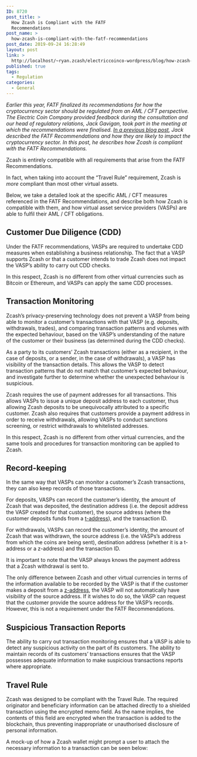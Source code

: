 ```yaml
---
ID: 8720
post_title: >
  How Zcash is Compliant with the FATF
  Recommendations
post_name: >
  how-zcash-is-compliant-with-the-fatf-recommendations
post_date: 2019-09-24 16:28:49
layout: post
link: >
  http://localhost/~ryan.zcash/electriccoinco-wordpress/blog/how-zcash-is-compliant-with-the-fatf-recommendations/
published: true
tags:
  - Regulation
categories:
  - General
---
```

<!-- wp:paragraph -->
<p><em>Earlier this year, FATF finalized its recommendations for how the cryptocurrency sector should be regulated from an AML / CFT perspective. The Electric Coin Company provided feedback during the consultation and our head of regulatory relations, Jack Gavigan, took part in the meeting at which the recommendations were finalised. <a href="https://dev-electriccoinco-wordpress.pantheonsite.io/blog/the-fatf-recommendations/">In a previous blog post</a>, Jack described the FATF Recommendations and how they are likely to impact the cryptocurrency sector. In this post, he describes how Zcash is compliant with the FATF Recommendations.&nbsp;</em></p>
<!-- /wp:paragraph -->

<!-- wp:paragraph -->
<p>Zcash is entirely compatible with all requirements that arise from the FATF Recommendations.</p>
<!-- /wp:paragraph -->

<!-- wp:paragraph -->
<p>In fact, when taking into account the “Travel Rule” requirement, Zcash is <em>more</em> compliant than most other virtual assets.&nbsp;</p>
<!-- /wp:paragraph -->

<!-- wp:paragraph -->
<p>Below, we take a detailed look at the specific AML / CFT measures referenced in the FATF Recommendations, and describe both how Zcash is compatible with them, and how virtual asset service providers (VASPs) are able to fulfil their AML / CFT obligations.&nbsp;</p>
<!-- /wp:paragraph -->

<!-- wp:heading -->
<h2>Customer Due Diligence (CDD)&nbsp;</h2>
<!-- /wp:heading -->

<!-- wp:paragraph -->
<p>Under the FATF recommendations, VASPs are required to undertake CDD measures when establishing a business relationship. The fact that a VASP supports Zcash or that a customer intends to trade Zcash does not impact the VASP’s ability to carry out CDD checks.&nbsp;</p>
<!-- /wp:paragraph -->

<!-- wp:paragraph -->
<p>In this respect, Zcash is no different from other virtual currencies such as Bitcoin or Ethereum, and VASPs can apply the same CDD processes.&nbsp;</p>
<!-- /wp:paragraph -->

<!-- wp:heading -->
<h2>Transaction Monitoring</h2>
<!-- /wp:heading -->

<!-- wp:paragraph -->
<p>Zcash’s privacy-preserving technology does not prevent a VASP from being able to monitor a customer’s transactions with that VASP (e.g. deposits, withdrawals, trades), and comparing transaction patterns and volumes with the expected behaviour, based on the VASP’s understanding of the nature of the customer or their business (as determined during the CDD checks).&nbsp;</p>
<!-- /wp:paragraph -->

<!-- wp:paragraph -->
<p>As a party to its customers’ Zcash transactions (either as a recipient, in the case of deposits, or a sender, in the case of withdrawals), a VASP has visibility of the transaction details. This allows the VASP to detect transaction patterns that do not match that customer’s expected behaviour, and investigate further to determine whether the unexpected behaviour is suspicious.&nbsp;</p>
<!-- /wp:paragraph -->

<!-- wp:paragraph -->
<p>Zcash requires the use of payment addresses for all transactions. This allows VASPs to issue a unique deposit address to each customer, thus allowing Zcash deposits to be unequivocally attributed to a specific customer. Zcash also requires that customers provide a payment address in order to receive withdrawals, allowing VASPs to conduct sanctions screening, or restrict withdrawals to whitelisted addresses.</p>
<!-- /wp:paragraph -->

<!-- wp:paragraph -->
<p>In this respect, Zcash is no different from other virtual currencies, and the same tools and procedures for transaction monitoring can be applied to Zcash.&nbsp;</p>
<!-- /wp:paragraph -->

<!-- wp:heading -->
<h2>Record-keeping</h2>
<!-- /wp:heading -->

<!-- wp:paragraph -->
<p>In the same way that VASPs can monitor a customer’s Zcash transactions, they can also keep records of those transactions.&nbsp;</p>
<!-- /wp:paragraph -->

<!-- wp:paragraph -->
<p>For deposits, VASPs can record the customer’s identity, the amount of Zcash that was deposited, the destination address (i.e. the deposit address the VASP created for that customer), the source address (where the customer deposits funds from a <a href="https://zcash.readthedocs.io/en/latest/rtd_pages/addresses.html#zcash-addresses" target="_blank" rel="noreferrer noopener" aria-label=" (opens in a new tab)">t-address</a>), and the transaction ID.&nbsp;</p>
<!-- /wp:paragraph -->

<!-- wp:paragraph -->
<p>For withdrawals, VASPs can record the customer’s identity, the amount of Zcash that was withdrawn, the source address (i.e. the VASPs’s address from which the coins are being sent), destination address (whether it is a t-address or a z-address) and the transaction ID.&nbsp;</p>
<!-- /wp:paragraph -->

<!-- wp:paragraph -->
<p>It is important to note that the VASP always knows the payment address that a Zcash withdrawal is sent to.&nbsp;</p>
<!-- /wp:paragraph -->

<!-- wp:paragraph -->
<p>The only difference between Zcash and other virtual currencies in terms of the information available to be recorded by the VASP is that if the customer makes a deposit from a <a href="https://zcash.readthedocs.io/en/latest/rtd_pages/addresses.html#zcash-addresses" target="_blank" rel="noreferrer noopener" aria-label=" (opens in a new tab)">z-address</a>, the VASP will not automatically have visibility of the source address. If it wishes to do so, the VASP can request that the customer provide the source address for the VASP’s records. However, this is not a requirement under the FATF Recommendations.&nbsp;</p>
<!-- /wp:paragraph -->

<!-- wp:heading -->
<h2>Suspicious Transaction Reports</h2>
<!-- /wp:heading -->

<!-- wp:paragraph -->
<p>The ability to carry out transaction monitoring ensures that a VASP is able to detect any suspicious activity on the part of its customers. The ability to maintain records of its customers’ transactions ensures that the VASP possesses adequate information to make suspicious transactions reports where appropriate.&nbsp;</p>
<!-- /wp:paragraph -->

<!-- wp:heading -->
<h2>Travel Rule</h2>
<!-- /wp:heading -->

<!-- wp:paragraph -->
<p>Zcash was designed to be compliant with the Travel Rule. The required originator and beneficiary information can be attached directly to a shielded transaction using the encrypted memo field. As the name implies, the contents of this field are encrypted when the transaction is added to the blockchain, thus preventing inappropriate or unauthorised disclosure of personal information.&nbsp;</p>
<!-- /wp:paragraph -->

<!-- wp:paragraph -->
<p>A mock-up of how a Zcash wallet might prompt a user to attach the necessary information to a transaction can be seen below:</p>
<!-- /wp:paragraph -->

<!-- wp:image {"id":8721} -->
<figure class="wp-block-image"><img src="https://dev-electriccoinco-wordpress.pantheonsite.io/wp-content/uploads/2019/09/1-zecwalletSend.jpg" alt="" class="wp-image-8721"/></figure>
<!-- /wp:image -->

<!-- wp:image {"id":8722} -->
<figure class="wp-block-image"><img src="https://dev-electriccoinco-wordpress.pantheonsite.io/wp-content/uploads/2019/09/1.5-zecwalletUpdateaddressbook.jpg" alt="" class="wp-image-8722"/></figure>
<!-- /wp:image -->

<!-- wp:image {"id":8723} -->
<figure class="wp-block-image"><img src="https://dev-electriccoinco-wordpress.pantheonsite.io/wp-content/uploads/2019/09/2-zecwalletMemo.jpg" alt="" class="wp-image-8723"/></figure>
<!-- /wp:image -->

<!-- wp:image {"id":8724} -->
<figure class="wp-block-image"><img src="https://dev-electriccoinco-wordpress.pantheonsite.io/wp-content/uploads/2019/09/3-zecwalletMemoCompliance.jpg" alt="" class="wp-image-8724"/></figure>
<!-- /wp:image -->

<!-- wp:image {"id":8725} -->
<figure class="wp-block-image"><img src="https://dev-electriccoinco-wordpress.pantheonsite.io/wp-content/uploads/2019/09/4-zecwalletSummary.jpg" alt="" class="wp-image-8725"/></figure>
<!-- /wp:image -->

<!-- wp:paragraph -->
<p><br></p>
<!-- /wp:paragraph -->